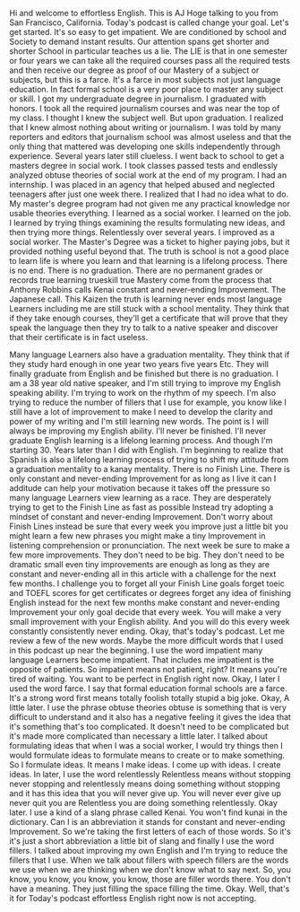 Hi and welcome to effortless English. This is AJ Hoge talking to you from San Francisco, California. Today's podcast is called change your goal. Let's get started. It's so easy to get impatient. We are conditioned by school and Society to demand instant results. Our attention spans get shorter and shorter School in particular teaches us a lie. The LIE is that in one semester or four years we can take all the required courses pass all the required tests and then receive our degree as proof of our Mastery of a subject or subjects, but this is a farce. It's a farce in most subjects not just language education. In fact formal school is a very poor place to master any subject or skill. I got my undergraduate degree in journalism. I graduated with honors. I took all the required journalism courses and was near the top of my class. I thought I knew the subject well. But upon graduation. I realized that I knew almost nothing about writing or journalism. I was told by many reporters and editors that journalism school was almost useless and that the only thing that mattered was developing one skills independently through experience. Several years later still clueless. I went back to school to get a masters degree in social work. I took classes passed tests and endlessly analyzed obtuse theories of social work at the end of my program. I had an internship. I was placed in an agency that helped abused and neglected teenagers after just one week there. I realized that I had no idea what to do. My master's degree program had not given me any practical knowledge nor usable theories everything. I learned as a social worker. I learned on the job. I learned by trying things examining the results formulating new ideas, and then trying more things. Relentlessly over several years. I improved as a social worker. The Master's Degree was a ticket to higher paying jobs, but it provided nothing useful beyond that. The truth is school is not a good place to learn life is where you learn and that learning is a lifelong process. There is no end. There is no graduation. There are no permanent grades or records true learning trueskill true Mastery come from the process that Anthony Robbins calls Kenai constant and never-ending Improvement. The Japanese call. This Kaizen the truth is learning never ends most language Learners including me are still stuck with a school mentality. They think that if they take enough courses, they'll get a certificate that will prove that they speak the language then they try to talk to a native speaker and discover that their certificate is in fact useless. 

Many language Learners also have a graduation mentality. They think that if they study hard enough in one year two years five years Etc. They will finally graduate from English and be finished but there is no graduation. I am a 38 year old native speaker, and I'm still trying to improve my English speaking ability. I'm trying to work on the rhythm of my speech. I'm also trying to reduce the number of fillers that I use for example, you know like I still have a lot of improvement to make I need to develop the clarity and power of my writing and I'm still learning new words. The point is I will always be improving my English ability. I'll never be finished. I'll never graduate English learning is a lifelong learning process. And though I'm starting 30. Years later than I did with English. I'm beginning to realize that Spanish is also a lifelong learning process of trying to shift my attitude from a graduation mentality to a kanay mentality. There is no Finish Line. There is only constant and never-ending Improvement for as long as I live it can I additude can help your motivation because it takes off the pressure so many language Learners view learning as a race. They are desperately trying to get to the Finish Line as fast as possible Instead try adopting a mindset of constant and never-ending Improvement. Don't worry about Finish Lines instead be sure that every week you improve just a little bit you might learn a few new phrases you might make a tiny Improvement in listening comprehension or pronunciation. The next week be sure to make a few more improvements. They don't need to be big. They don't need to be dramatic small even tiny improvements are enough as long as they are constant and never-ending all in this article with a challenge for the next few months. I challenge you to forget all your Finish Line goals forget toeic and TOEFL scores for get certificates or degrees forget any idea of finishing English instead for the next few months make constant and never-ending Improvement your only goal decide that every week. You will make a very small improvement with your English ability. And you will do this every week constantly consistently never ending. Okay, that's today's podcast. Let me review a few of the new words. Maybe the more difficult words that I used in this podcast up near the beginning. I use the word impatient many language Learners become impatient. That includes me impatient is the opposite of patients. So impatient means not patient, right? It means you're tired of waiting. You want to be perfect in English right now. Okay, I later I used the word farce. I say that formal education formal schools are a farce. It's a strong word first means totally foolish totally stupid a big joke. Okay, A little later. I use the phrase obtuse theories obtuse is something that is very difficult to understand and it also has a negative feeling it gives the idea that it's something that's too complicated. It doesn't need to be complicated but it's made more complicated than necessary a little later. I talked about formulating ideas that when I was a social worker, I would try things then I would formulate ideas to formulate means to create or to make something. So I formulate ideas. It means I make ideas. I come up with ideas. I create ideas. In later, I use the word relentlessly Relentless means without stopping never stopping and relentlessly means doing something without stopping and it has this idea that you will never give up. You will never ever give up never quit you are Relentless you are doing something relentlessly. Okay later. I use a kind of a slang phrase called Kenai. You won't find kunai in the dictionary. Can I is an abbreviation it stands for constant and never-ending Improvement. So we're taking the first letters of each of those words. So it's it's just a short abbreviation a little bit of slang and finally I use the word fillers. I talked about improving my own English and I'm trying to reduce the fillers that I use. When we talk about fillers with speech fillers are the words we use when we are thinking when we don't know what to say next. So, you know, you know, you know, you know, those are filler words there. You don't have a meaning. They just filling the space filling the time. Okay. Well, that's it for Today's podcast effortless English right now is not accepting. 


